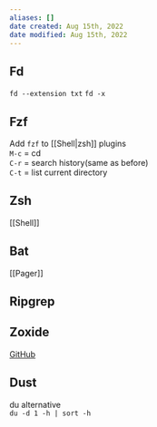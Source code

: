 ```yaml
---
aliases: []
date created: Aug 15th, 2022
date modified: Aug 15th, 2022
---
```

## Fd
`fd --extension txt`
`fd -x `

## Fzf
Add `fzf` to [[Shell|zsh]] plugins  
`M-c` = cd  
`C-r` = search history(same as before)  
`C-t` = list current directory 

## Zsh
[[Shell]]

## Bat
[[Pager]]

## Ripgrep

## Zoxide
[GitHub](https://github.com/ajeetdsouza/zoxide)

## Dust
du alternative  
`du -d 1 -h | sort -h`
